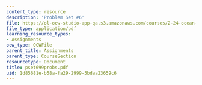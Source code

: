 ```yaml
---
content_type: resource
description: 'Problem Set #6'
file: https://ol-ocw-studio-app-qa.s3.amazonaws.com/courses/2-24-ocean-wave-interaction-with-ships-and-offshore-energy-systems-13-022-spring-2002/1d85681eb58afa2929995bdaa23659c6_pset699probs.pdf
file_type: application/pdf
learning_resource_types:
- Assignments
ocw_type: OCWFile
parent_title: Assignments
parent_type: CourseSection
resourcetype: Document
title: pset699probs.pdf
uid: 1d85681e-b58a-fa29-2999-5bdaa23659c6
---
```

